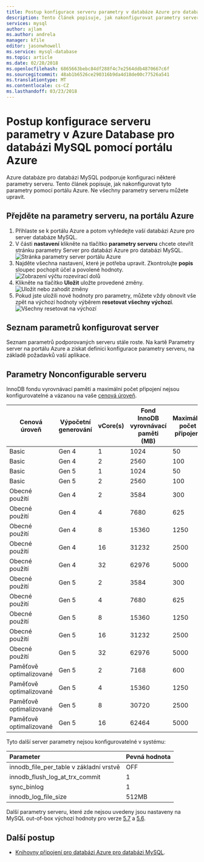 ```yaml
---
title: Postup konfigurace serveru parametry v databáze Azure pro databázi MySQL
description: Tento článek popisuje, jak nakonfigurovat parametry serveru MySQL v Azure Database pro databázi MySQL pomocí portálu Azure.
services: mysql
author: ajlam
ms.author: andrela
manager: kfile
editor: jasonwhowell
ms.service: mysql-database
ms.topic: article
ms.date: 02/28/2018
ms.openlocfilehash: 6865663bebc84df288f4c7e2564ddb4870667c6f
ms.sourcegitcommit: 48ab1b6526ce290316b9da4d18de00c77526a541
ms.translationtype: MT
ms.contentlocale: cs-CZ
ms.lasthandoff: 03/23/2018
---
```

# <a name="how-to-configure-server-parameters-in-azure-database-for-mysql-by-using-the-azure-portal"></a>Postup konfigurace serveru parametry v Azure Database pro databázi MySQL pomocí portálu Azure

Azure databáze pro databázi MySQL podporuje konfiguraci některé parametry serveru. Tento článek popisuje, jak nakonfigurovat tyto parametry pomocí portálu Azure. Ne všechny parametry serveru můžete upravit. 

## <a name="navigate-to-server-parameters-on-azure-portal"></a>Přejděte na parametry serveru, na portálu Azure
1. Přihlaste se k portálu Azure a potom vyhledejte vaší databázi Azure pro server databáze MySQL.
2. V části **nastavení** klikněte na tlačítko **parametry serveru** chcete otevřít stránku parametry Server pro databázi Azure pro databázi MySQL.
![Stránka parametry server portálu Azure](./media/howto-server-parameters/auzre-portal-server-parameters.png)
3. Najděte všechna nastavení, které je potřeba upravit. Zkontrolujte **popis** sloupec pochopit účel a povolené hodnoty. 
![Zobrazení výčtu rozevírací dolů](./media/howto-server-parameters/3-toggle_parameter.png)
4. Klikněte na tlačítko **Uložit** uložte provedené změny.
![Uložit nebo zahodit změny](./media/howto-server-parameters/4-save_parameters.png)
5. Pokud jste uložili nové hodnoty pro parametry, můžete vždy obnovit vše zpět na výchozí hodnoty výběrem **resetovat všechny výchozí**.
![Všechny resetovat na výchozí](./media/howto-server-parameters/5-reset_parameters.png)


## <a name="list-of-configurable-server-parameters"></a>Seznam parametrů konfigurovat server

Seznam parametrů podporovaných serveru stále roste. Na kartě Parametry server na portálu Azure a získat definici konfigurace parametry serveru, na základě požadavků vaší aplikace. 

## <a name="nonconfigurable-server-parameters"></a>Parametry Nonconfigurable serveru
InnoDB fondu vyrovnávací paměti a maximální počet připojení nejsou konfigurovatelné a vázanou na vaše [cenová úroveň](concepts-service-tiers.md). 

|**Cenová úroveň**| **Výpočetní generování**|**vCore(s)**|**Fond InnoDB vyrovnávací paměti (MB)**| **Maximální počet připojení**|
|---|---|---|---|--|
|Basic| Gen 4| 1| 1024| 50|
|Basic| Gen 4| 2| 2560| 100|
|Basic| Gen 5| 1| 1024| 50|
|Basic| Gen 5| 2| 2560| 100|
|Obecné použití| Gen 4| 2| 3584| 300|
|Obecné použití| Gen 4| 4| 7680| 625|
|Obecné použití| Gen 4| 8| 15360| 1250|
|Obecné použití| Gen 4| 16| 31232| 2500|
|Obecné použití| Gen 4| 32| 62976| 5000|
|Obecné použití| Gen 5| 2| 3584| 300|
|Obecné použití| Gen 5| 4| 7680| 625|
|Obecné použití| Gen 5| 8| 15360| 1250|
|Obecné použití| Gen 5| 16| 31232| 2500|
|Obecné použití| Gen 5| 32| 62976| 5000|
|Paměťově optimalizované| Gen 5| 2| 7168| 600|
|Paměťově optimalizované| Gen 5| 4| 15360| 1250|
|Paměťově optimalizované| Gen 5| 8| 30720| 2500|
|Paměťově optimalizované| Gen 5| 16| 62464| 5000|

Tyto další server parametry nejsou konfigurovatelné v systému:

|**Parameter**|**Pevná hodnota**|
| :------------------------ | :-------- |
|innodb_file_per_table v základní vrstvě|OFF|
|innodb_flush_log_at_trx_commit|1|
|sync_binlog|1|
|innodb_log_file_size|512MB|

Další parametry serveru, které zde nejsou uvedeny jsou nastaveny na MySQL out-of-box výchozí hodnoty pro verze [5.7](https://dev.mysql.com/doc/refman/5.7/en/innodb-parameters.html) a [5.6](https://dev.mysql.com/doc/refman/5.6/en/innodb-parameters.html).

## <a name="next-steps"></a>Další postup
- [Knihovny připojení pro databázi Azure pro databázi MySQL](concepts-connection-libraries.md).
